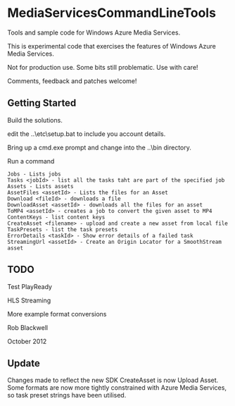 MediaServicesCommandLineTools
=============================

Tools and sample code for Windows Azure Media Services.

This is experimental code that exercises the features of Windows
Azure Media Services.

Not for production use. Some bits still problematic. Use with care!

Comments, feedback and patches welcome!

Getting Started
---------------

Build the solutions.

edit the ..\etc\setup.bat to include you account details.

Bring up a cmd.exe prompt and change into the ..\bin directory.

Run a command

    Jobs - Lists jobs
    Tasks <jobId> - list all the tasks taht are part of the specified job
    Assets - Lists assets
    AssetFiles <assetId> - Lists the files for an Asset
    Download <fileId> - downloads a file
    DownloadAsset <assetId> - downloads all the files for an asset
    ToMP4 <assetId> - creates a job to convert the given asset to MP4
    ContentKeys - list content keys
    CreateAsset <filename> - upload and create a new asset from local file
    TaskPresets - list the task presets
    ErrorDetails <taskId> - Show error details of a failed task
    StreamingUrl <assetId> - Create an Origin Locator for a SmoothStream asset



TODO
----

Test PlayReady

HLS Streaming

More example format conversions


Rob Blackwell

October 2012

Update
---------------

Changes made to reflect the new SDK
CreateAsset is now Upload Asset. Some formats are now more tightly constrained with Azure Media Services, so task preset strings have been utilised.